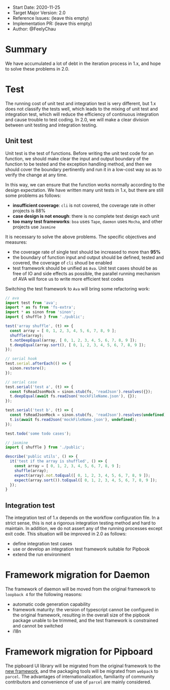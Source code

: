 - Start Date: 2020-11-25
- Target Major Version: 2.0
- Reference Issues: (leave this empty)
- Implementation PR: (leave this empty)
- Author: @FeelyChau

# Summary

We have accumulated a lot of debt in the iteration process in 1.x, and hope to solve these problems in 2.0.

# Test

The running cost of unit test and integration test is very different, but 1.x does not classify the tests well, which leads to the mixing of unit test and integration test, which will reduce the efficiency of continuous integration and cause trouble to test coding. In 2.0, we will make a clear division between unit testing and integration testing.

## Unit test

Unit test is the test of functions. Before writing the unit test code for an function, we should make clear the input and output boundary of the function to be tested and the exception handling method, and then we should cover the boundary pertinently and run it in a low-cost way so as to verify the change at any time.

In this way, we can ensure that the function works normally according to the design expectation. We have written many unit tests in 1.x, but there are still some problems as follows:

* **insufficient coverage**: `cli` is not covered, the coverage rate in other projects is 88%
* **case design is not enough**: there is no complete test design each unit
* **too many test frameworks**: `boa` uses `Tape`, `daemon` uses `Mocha`, and other projects use `Jasmine`

It is necessary to solve the above problems. The specific objectives and measures:

* the coverage rate of single test should be increased to more than **95%**
* the boundary of function input and output should be defined, tested and covered, the coverage of  `cli`  shoud be enabled
* test framework should be unified as `Ava`. Unit test cases should be as free of IO and side effects as possible, the parallel running mechanism of AVA will force us to write more efficient test codes

Switching the test framework to `Ava` will bring some refactoring work:

```js
// ava
import test from 'ava';
import * as fs from 'fs-extra';
import * as sinon from 'sinon';
import { shuffle } from './public';

test('array shuffle', (t) => {
  const array = [ 0, 1, 2, 3, 4, 5, 6, 7, 8, 9 ];
  shuffle(array);
  t.notDeepEqual(array, [ 0, 1, 2, 3, 4, 5, 6, 7, 8, 9 ]);
  t.deepEqual(array.sort(), [ 0, 1, 2, 3, 4, 5, 6, 7, 8, 9 ]);
});

// serial hook
test.serial.afterEach(() => {
  sinon.restore();
});

// serial case
test.serial('test a', (t) => {
  const fsReadJsonMock = sinon.stub(fs, 'readJson').resolves({});
  t.deepEqual(await fs.readJson('mockFileName.json'), {});
});

test.serial('test b', (t) => {
  const fsReadJsonMock = sinon.stub(fs, 'readJson').resolves(undefined);
  t.is(await fs.readJson('mockFileName.json'), undefined);
});

test.todo('some todo cases');
```

```js
// jasmine
import { shuffle } from './public';

describe('public utils', () => {
  it('test if the array is shuffled', () => {
    const array = [ 0, 1, 2, 3, 4, 5, 6, 7, 8, 9 ];
    shuffle(array);
    expect(array).not.toEqual([ 0, 1, 2, 3, 4, 5, 6, 7, 8, 9 ]);
    expect(array.sort()).toEqual([ 0, 1, 2, 3, 4, 5, 6, 7, 8, 9 ]);
  });
}
```

## Integration test

The integration test of 1.x depends on the workflow configuration file. In a strict sense, this is not a rigorous integration testing method and hard to maintain. In addition, we do not assert any of the running processes except exit code. This situation will be improved in 2.0 as follows:

* define integration test cases
* use or develop an integration test framework suitable for Pipbook
* extend the run environment

# Framework migration for Daemon

The framework of daemon will be moved from the original framework to `loopback 4` for the following reasons:

* automatic code generation capability
* framework maturity: the version of typescript cannot be configured in the original framework, resulting in the overall size of the pipbook package unable to be trimmed, and the test framework is constrained and cannot be switched
* i18n

# Framework migration for Pipboard

The pipboard UI library will be migrated from the original framework to the [new framework](https://ant.design/), and the packaging tools will be migrated from `webpack` to `parcel`. The advantages of internationalization, familiarity of community contributors and convenience of use of `parcel` are mainly considered.
